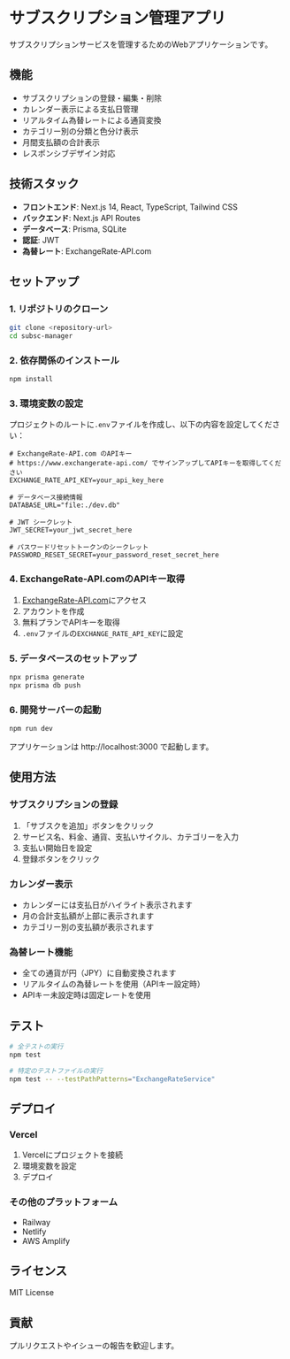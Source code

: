 # サブスクリプション管理アプリ

サブスクリプションサービスを管理するためのWebアプリケーションです。

## 機能

- サブスクリプションの登録・編集・削除
- カレンダー表示による支払日管理
- リアルタイム為替レートによる通貨変換
- カテゴリー別の分類と色分け表示
- 月間支払額の合計表示
- レスポンシブデザイン対応

## 技術スタック

- **フロントエンド**: Next.js 14, React, TypeScript, Tailwind CSS
- **バックエンド**: Next.js API Routes
- **データベース**: Prisma, SQLite
- **認証**: JWT
- **為替レート**: ExchangeRate-API.com

## セットアップ

### 1. リポジトリのクローン

```bash
git clone <repository-url>
cd subsc-manager
```

### 2. 依存関係のインストール

```bash
npm install
```

### 3. 環境変数の設定

プロジェクトのルートに`.env`ファイルを作成し、以下の内容を設定してください：

```env
# ExchangeRate-API.com のAPIキー
# https://www.exchangerate-api.com/ でサインアップしてAPIキーを取得してください
EXCHANGE_RATE_API_KEY=your_api_key_here

# データベース接続情報
DATABASE_URL="file:./dev.db"

# JWT シークレット
JWT_SECRET=your_jwt_secret_here

# パスワードリセットトークンのシークレット
PASSWORD_RESET_SECRET=your_password_reset_secret_here
```

### 4. ExchangeRate-API.comのAPIキー取得

1. [ExchangeRate-API.com](https://www.exchangerate-api.com/)にアクセス
2. アカウントを作成
3. 無料プランでAPIキーを取得
4. `.env`ファイルの`EXCHANGE_RATE_API_KEY`に設定

### 5. データベースのセットアップ

```bash
npx prisma generate
npx prisma db push
```

### 6. 開発サーバーの起動

```bash
npm run dev
```

アプリケーションは http://localhost:3000 で起動します。

## 使用方法

### サブスクリプションの登録

1. 「サブスクを追加」ボタンをクリック
2. サービス名、料金、通貨、支払いサイクル、カテゴリーを入力
3. 支払い開始日を設定
4. 登録ボタンをクリック

### カレンダー表示

- カレンダーには支払日がハイライト表示されます
- 月の合計支払額が上部に表示されます
- カテゴリー別の支払額が表示されます

### 為替レート機能

- 全ての通貨が円（JPY）に自動変換されます
- リアルタイムの為替レートを使用（APIキー設定時）
- APIキー未設定時は固定レートを使用

## テスト

```bash
# 全テストの実行
npm test

# 特定のテストファイルの実行
npm test -- --testPathPatterns="ExchangeRateService"
```

## デプロイ

### Vercel

1. Vercelにプロジェクトを接続
2. 環境変数を設定
3. デプロイ

### その他のプラットフォーム

- Railway
- Netlify
- AWS Amplify

## ライセンス

MIT License

## 貢献

プルリクエストやイシューの報告を歓迎します。
